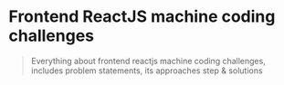 # Frontend ReactJS machine coding challenges

> Everything about frontend reactjs machine coding challenges, includes problem statements, its approaches step & solutions
